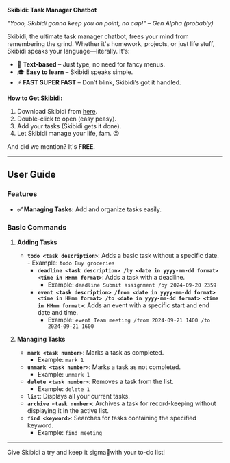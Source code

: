 **Skibidi: Task Manager Chatbot**

_"Yooo, Skibidi gonna keep you on point, no cap!" – Gen Alpha (probably)_

Skibidi, the ultimate task manager chatbot, frees your mind from remembering the grind. Whether it's homework, projects, or just life stuff, Skibidi speaks your language—literally. It's:

- 📝 **Text-based** – Just type, no need for fancy menus.
- 🎓 **Easy to learn** – Skibidi speaks simple.
- ⚡ **FAST SUPER FAST** – Don’t blink, Skibidi’s got it handled.

**How to Get Skibidi:**

1. Download Skibidi from [here](https://github.com/vinc3leong/ip/releases/tag/A-Release).
2. Double-click to open (easy peasy).
3. Add your tasks (Skibidi gets it done).
4. Let Skibidi manage your life, fam. 😉

And did we mention? It's **FREE**.

---

## User Guide

### Features

- **✅ Managing Tasks:** Add and organize tasks easily.
### Basic Commands

1. **Adding Tasks**
   - **`todo <task description>`**: Adds a basic task without a specific date.
         - Example: `todo Buy groceries`
      - **`deadline <task description> /by <date in yyyy-mm-dd format> <time in HHmm format>`**: Adds a task with a deadline.
         - Example: `deadline Submit assignment /by 2024-09-20 2359`
      - **`event <task description> /from <date in yyyy-mm-dd format> <time in HHmm format> /to <date in yyyy-mm-dd format> <time in HHmm format>`**: Adds an event with a specific start and end date and time.
         - Example: `event Team meeting /from 2024-09-21 1400 /to 2024-09-21 1600`

2. **Managing Tasks**
   - **`mark <task number>`**: Marks a task as completed.
      - Example: `mark 1`
   - **`unmark <task number>`**: Marks a task as not completed.
      - Example: `unmark 1`
   - **`delete <task number>`**: Removes a task from the list.
      - Example: `delete 1`
   - **`list`**: Displays all your current tasks.
   - **`archive <task number>`**: Archives a task for record-keeping without displaying it in the active list.
   - **`find <keyword>`**: Searches for tasks containing the specified keyword.
      - Example: `find meeting`

---

Give Skibidi a try and keep it sigma💯with your to-do list!